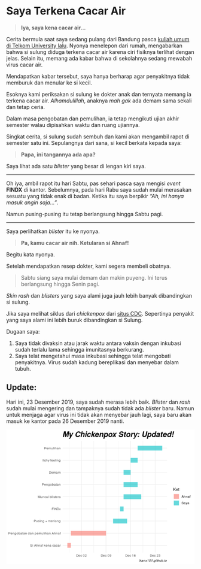 Saya Terkena Cacar Air
================

> **Iya, saya kena cacar air…**

Cerita bermula saat saya sedang pulang dari Bandung pasca [kuliah umum
di Telkom University
lalu](https://ikanx101.github.io/blog/kuliah-umum-tel-u/). Nyonya
menelepon dari rumah, mengabarkan bahwa si sulung diduga terkena cacar
air karena ciri fisiknya terlihat dengan jelas. Selain itu, memang ada
kabar bahwa di sekolahnya sedang mewabah virus cacar air.

Mendapatkan kabar tersebut, saya hanya berharap agar penyakitnya tidak
memburuk dan menular ke si kecil.

Esoknya kami periksakan si sulung ke dokter anak dan ternyata memang ia
terkena cacar air. *Alhamdulillah*, anaknya *mah gak* ada demam sama
sekali dan tetap ceria.

Dalam masa pengobatan dan pemulihan, ia tetap mengikuti ujian akhir
semester walau dipisahkan waktu dan ruang ujiannya.

Singkat cerita, si sulung sudah sembuh dan kami akan mengambil rapot di
semester satu ini. Sepulangnya dari sana, si kecil berkata kepada saya:

> **Papa, ini tangannya ada apa?**

Saya lihat ada satu *blister* yang besar di lengan kiri saya.

-----

Oh iya, ambil rapot itu hari Sabtu, pas sehari pasca saya mengisi
*event* **FINDX** di kantor. Sebelumnya, pada hari Rabu saya sudah mulai
merasakan sesuatu yang tidak enak di badan. Ketika itu saya berpikir
*“Ah, ini hanya masuk angin saja…”*.

Namun pusing-pusing itu tetap berlangsung hingga Sabtu pagi.

-----

Saya perlihatkan *blister* itu ke nyonya.

> **Pa, kamu cacar air nih. Ketularan si Ahnaf\!**

Begitu kata nyonya.

Setelah mendapatkan resep dokter, kami segera membeli obatnya.

> Sabtu siang saya mulai demam dan makin puyeng. Ini terus berlangsung
> hingga Senin pagi.

*Skin rash* dan *blisters* yang saya alami juga jauh lebih banyak
dibandingkan si sulung.

Jika saya melihat siklus dari *chickenpox* dari [situs
CDC](https://www.cdc.gov/chickenpox/hcp/index.html). Sepertinya penyakit
yang saya alami ini lebih buruk dibandingkan si Sulung.

Dugaan saya:

1.  Saya tidak divaksin atau jarak waktu antara vaksin dengan inkubasi
    sudah terlalu lama sehingga imunitasnya berkurang.
2.  Saya telat mengetahui masa inkubasi sehingga telat mengobati
    penyakitnya. Virus sudah kadung bereplikasi dan menyebar dalam
    tubuh.

## Update:

Hari ini, 23 Desember 2019, saya sudah merasa lebih baik. *Blister* dan
*rash* sudah mulai mengering dan tampaknya sudah tidak ada *blister*
baru. Namun untuk menjaga agar virus ini tidak akan menyebar jauh lagi,
saya baru akan masuk ke kantor pada 26 Desember 2019 nanti.

![](2019-12-18-cacar-air_files/figure-gfm/unnamed-chunk-1-1.png)<!-- -->

